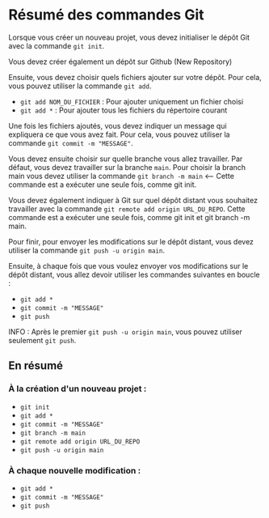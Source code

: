 # Résumé des commandes Git

Lorsque vous créer un nouveau projet, vous devez initialiser le dépôt Git avec la commande `git init`.

Vous devez créer également un dépôt sur Github (New Repository)

Ensuite, vous devez choisir quels fichiers ajouter sur votre dépôt. Pour cela, vous pouvez utiliser la commande `git add`.

* `git add NOM_DU_FICHIER` : Pour ajouter uniquement un fichier choisi
* `git add *` : Pour ajouter tous les fichiers du répertoire courant

Une fois les fichiers ajoutés, vous devez indiquer un message qui expliquera ce que vous avez fait. Pour cela, vous pouvez utiliser la commande `git commit -m "MESSAGE"`.

Vous devez ensuite choisir sur quelle branche vous allez travailler. Par défaut, vous devez travailler sur la branche `main`. Pour choisir la branch main vous devez utiliser la commande `git branch -m main` <-- Cette commande est a exécuter une seule fois, comme git init.

Vous devez également indiquer à Git sur quel dépôt distant vous souhaitez travailler avec la commande `git remote add origin URL_DU_REPO`. Cette commande est a exécuter une seule fois, comme git init et git branch -m main.

Pour finir, pour envoyer les modifications sur le dépôt distant, vous devez utiliser la commande `git push -u origin main`.

Ensuite, à chaque fois que vous voulez envoyer vos modifications sur le dépôt distant, vous allez devoir utiliser les commandes suivantes en boucle :
* `git add *`
* `git commit -m "MESSAGE"`
* `git push`

INFO : Après le premier `git push -u origin main`, vous pouvez utiliser seulement `git push`.

## En résumé
### À la création d'un nouveau projet :
* `git init`
* `git add *`
* `git commit -m "MESSAGE"`
* `git branch -m main`
* `git remote add origin URL_DU_REPO`
* `git push -u origin main`

### À chaque nouvelle modification :
* `git add *`
* `git commit -m "MESSAGE"`
* `git push`
